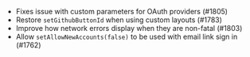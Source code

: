 - Fixes issue with custom parameters for OAuth providers (#1805)
- Restore `setGithubButtonId` when using custom layouts (#1783)
- Improve how network errors display when they are non-fatal (#1803)
- Allow `setAllowNewAccounts(false)` to be used with email link sign in (#1762)
